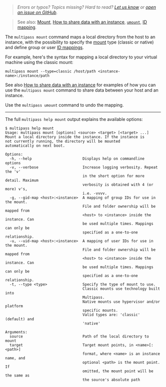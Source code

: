 <!-- New feedback link at the top of each page!
Please don't copy it blindly, first update the URL passed to the form with the current page URL
-->

> _Errors or typos? Topics missing? Hard to read? <a href="https://docs.google.com/forms/d/e/1FAIpQLSd0XZDU9sbOCiljceh3rO_rkp6vazy2ZsIWgx4gsvl_Sec4Ig/viewform?usp=pp_url&entry.317501128=https://multipass.run/docs/mount-command" target="_blank">Let us know</a> or <a href="https://github.com/canonical/multipass/issues/new/choose" target="_blank">open an issue on GitHub</a>._

> See also: [Mount](/t/28470), [How to share data with an instance](/t/27189), [`umount`](/t/27214), [ID mapping](/t/45986).

The `multipass mount` command maps a local directory from the host to an instance, with the possibility to specify the [mount](/t/28470) type (classic or native) and define group or user [ID mappings](/t/45986).

For example, here's the syntax for mapping a local directory to your virtual machine using the classic mount:

```shell
multipass mount --type=classic /host/path <instance-name>:/instance/path
```

See also [How to share data with an instance](/t/27189) for examples of how you can use the `multipass mount` command to share data between your host and an instance.

Use the `multipass umount` command to undo the mapping.

---

The full `multipass help mount` output explains the available options:

```plain
$ multipass help mount
Usage: multipass mount [options] <source> <target> [<target> ...]
Mount a local directory inside the instance. If the instance is
not currently running, the directory will be mounted
automatically on next boot.

Options:
  -h, --help                       Displays help on commandline options
  -v, --verbose                    Increase logging verbosity. Repeat the 'v'
                                   in the short option for more detail. Maximum
                                   verbosity is obtained with 4 (or more) v's,
                                   i.e. -vvvv.
  -g, --gid-map <host>:<instance>  A mapping of group IDs for use in the mount.
                                   File and folder ownership will be mapped from
                                   <host> to <instance> inside the instance. Can
                                   be used multiple times. Mappings can only be
                                   specified as a one-to-one relationship.
  -u, --uid-map <host>:<instance>  A mapping of user IDs for use in the mount.
                                   File and folder ownership will be mapped from
                                   <host> to <instance> inside the instance. Can
                                   be used multiple times. Mappings can only be
                                   specified as a one-to-one relationship.
  -t, --type <type>                Specify the type of mount to use.
                                   Classic mounts use technology built into
                                   Multipass.
                                   Native mounts use hypervisor and/or platform
                                   specific mounts.
                                   Valid types are: 'classic' (default) and
                                   'native'

Arguments:
  source                           Path of the local directory to mount
  target                           Target mount points, in <name>[:<path>]
                                   format, where <name> is an instance name, and
                                   optional <path> is the mount point. If
                                   omitted, the mount point will be the same as
                                   the source's absolute path
```
